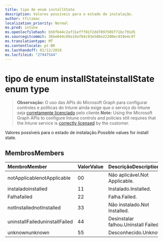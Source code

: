 ```yaml
---
title: tipo de enum installState
description: Valores possíveis para o estado de instalação.
author: tfitzmac
localization_priority: Normal
ms.prod: intune
ms.openlocfilehash: b50fb44c2af31efff81f2dd7097505f71bc791d5
ms.sourcegitcommit: 36be044c89a19af84c93e586e22200ec919e4c9f
ms.translationtype: MT
ms.contentlocale: pt-BR
ms.lasthandoff: 01/12/2019
ms.locfileid: "27947544"
---
```

# <a name="installstate-enum-type"></a><span data-ttu-id="f3cf4-103">tipo de enum installState</span><span class="sxs-lookup"><span data-stu-id="f3cf4-103">installState enum type</span></span>

> <span data-ttu-id="f3cf4-104">**Observação:** O uso das APIs do Microsoft Graph para configurar controles e políticas do Intune ainda exige que o serviço do Intune seja [corretamente licenciado](https://go.microsoft.com/fwlink/?linkid=839381) pelo cliente.</span><span class="sxs-lookup"><span data-stu-id="f3cf4-104">**Note:** Using the Microsoft Graph APIs to configure Intune controls and policies still requires that the Intune service is [correctly licensed](https://go.microsoft.com/fwlink/?linkid=839381) by the customer.</span></span>

<span data-ttu-id="f3cf4-105">Valores possíveis para o estado de instalação.</span><span class="sxs-lookup"><span data-stu-id="f3cf4-105">Possible values for install state.</span></span>
## <a name="members"></a><span data-ttu-id="f3cf4-106">Membros</span><span class="sxs-lookup"><span data-stu-id="f3cf4-106">Members</span></span>
|<span data-ttu-id="f3cf4-107">Membro</span><span class="sxs-lookup"><span data-stu-id="f3cf4-107">Member</span></span>|<span data-ttu-id="f3cf4-108">Valor</span><span class="sxs-lookup"><span data-stu-id="f3cf4-108">Value</span></span>|<span data-ttu-id="f3cf4-109">Descrição</span><span class="sxs-lookup"><span data-stu-id="f3cf4-109">Description</span></span>|
|:---|:---|:---|
|<span data-ttu-id="f3cf4-110">notApplicable</span><span class="sxs-lookup"><span data-stu-id="f3cf4-110">notApplicable</span></span>|<span data-ttu-id="f3cf4-111">0</span><span class="sxs-lookup"><span data-stu-id="f3cf4-111">0</span></span>|<span data-ttu-id="f3cf4-112">Não aplicável.</span><span class="sxs-lookup"><span data-stu-id="f3cf4-112">Not Applicable.</span></span>|
|<span data-ttu-id="f3cf4-113">instalado</span><span class="sxs-lookup"><span data-stu-id="f3cf4-113">installed</span></span>|<span data-ttu-id="f3cf4-114">1</span><span class="sxs-lookup"><span data-stu-id="f3cf4-114">1</span></span>|<span data-ttu-id="f3cf4-115">Instalado.</span><span class="sxs-lookup"><span data-stu-id="f3cf4-115">Installed.</span></span>|
|<span data-ttu-id="f3cf4-116">Falha</span><span class="sxs-lookup"><span data-stu-id="f3cf4-116">failed</span></span>|<span data-ttu-id="f3cf4-117">2</span><span class="sxs-lookup"><span data-stu-id="f3cf4-117">2</span></span>|<span data-ttu-id="f3cf4-118">Falha.</span><span class="sxs-lookup"><span data-stu-id="f3cf4-118">Failed.</span></span>|
|<span data-ttu-id="f3cf4-119">notInstalled</span><span class="sxs-lookup"><span data-stu-id="f3cf4-119">notInstalled</span></span>|<span data-ttu-id="f3cf4-120">3</span><span class="sxs-lookup"><span data-stu-id="f3cf4-120">3</span></span>|<span data-ttu-id="f3cf4-121">Não instalado.</span><span class="sxs-lookup"><span data-stu-id="f3cf4-121">Not Installed.</span></span>|
|<span data-ttu-id="f3cf4-122">uninstallFailed</span><span class="sxs-lookup"><span data-stu-id="f3cf4-122">uninstallFailed</span></span>|<span data-ttu-id="f3cf4-123">4</span><span class="sxs-lookup"><span data-stu-id="f3cf4-123">4</span></span>|<span data-ttu-id="f3cf4-124">Desinstalar falhou.</span><span class="sxs-lookup"><span data-stu-id="f3cf4-124">Uninstall Failed.</span></span>|
|<span data-ttu-id="f3cf4-125">unknown</span><span class="sxs-lookup"><span data-stu-id="f3cf4-125">unknown</span></span>|<span data-ttu-id="f3cf4-126">5</span><span class="sxs-lookup"><span data-stu-id="f3cf4-126">5</span></span>|<span data-ttu-id="f3cf4-127">Desconhecido.</span><span class="sxs-lookup"><span data-stu-id="f3cf4-127">Unknown.</span></span>|



